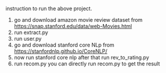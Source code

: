 instruction to run the above project.
  1. go and download amazon movie review dataset from https://snap.stanford.edu/data/web-Movies.html
  2. run extract.py
  3. run user.py
  3. go and download stanford core NLp from https://stanfordnlp.github.io/CoreNLP/
  4. now run stanford core nlp  after that run rev_to_rating.py
  5. run recom.py
  you can directly run recom.py to get the result
